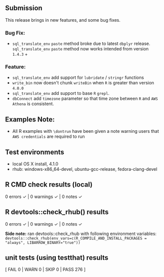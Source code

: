 ## Submission
This release brings in new features, and some bug fixes.

### Bug Fix:
* `sql_translate_env` `paste` method broke due to latest `dbplyr` release. `sql_translate_env` `paste` method now works intended from version `1.4.3` + 

### Feature:
  * `sql_translate_env` add support for `lubridate` / `stringr` functions
  * `write_bin` now doesn't chunk `writeBin` when `R` is greater than version `4.0.0`
  * `sql_translate_env` add support to base `R` `grepl`.
  * `dbConnect` add `timezone` parameter so that time zone between `R` and `AWS Athena` is consistent.

## Examples Note:
* All R examples with `\dontrun` have been given a note warning users that `AWS credentials` are required to run

## Test environments
* local OS X install, 4.1.0
* rhub: windows-x86_64-devel, ubuntu-gcc-release, fedora-clang-devel

## R CMD check results (local)
0 errors ✓ | 0 warnings ✓ | 0 notes ✓

## R devtools::check_rhub() results
0 errors ✓ | 0 warnings ✓ | 0 notes ✓

**Side note:** ran devtools::check_rhub with following environment variables:
`devtools::check_rhub(env_vars=c(R_COMPILE_AND_INSTALL_PACKAGES = "always", LIBARROW_BINARY="true"))`

## unit tests (using testthat) results
[ FAIL 0 | WARN 0 | SKIP 0 | PASS 276 ]
